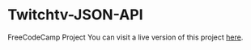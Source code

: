 # Twitchtv-JSON-API
FreeCodeCamp Project
You can visit a live version of this project <a href="https://flopywood.github.io/Twitchtv-JSON-API/">here</a>.
